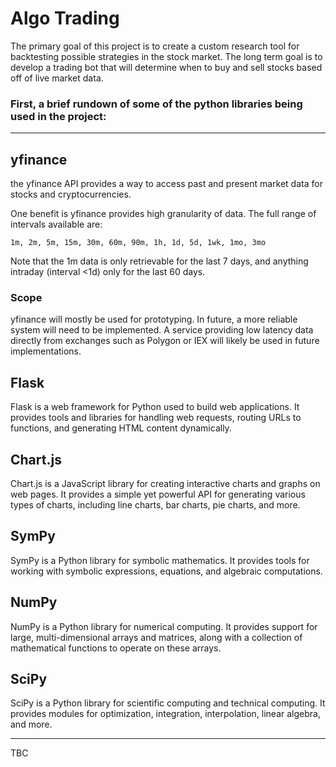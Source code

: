 # Algo Trading

The primary goal of this project is to create a custom research tool for backtesting possible strategies in the stock market. The long term goal is to develop a trading bot that will determine when to buy and sell stocks based off of live market data. 

### First, a brief rundown of some of the python libraries being used in the project:

---

## yfinance
the yfinance API provides a way to access past and present market data for stocks and cryptocurrencies. 

One benefit is yfinance provides high granularity of data. The full range of intervals available are:
```
1m, 2m, 5m, 15m, 30m, 60m, 90m, 1h, 1d, 5d, 1wk, 1mo, 3mo
```
Note that the 1m data is only retrievable for the last 7 days, and anything intraday (interval <1d) only for the last 60 days.

### Scope

yfinance will mostly be used for prototyping. In future, a more reliable system will need to be implemented. A service providing low latency data directly from exchanges such as Polygon or IEX will likely be used in future implementations.

## Flask
Flask is a web framework for Python used to build web applications. It provides tools and libraries for handling web requests, routing URLs to functions, and generating HTML content dynamically.

## Chart.js
Chart.js is a JavaScript library for creating interactive charts and graphs on web pages. It provides a simple yet powerful API for generating various types of charts, including line charts, bar charts, pie charts, and more.

## SymPy
SymPy is a Python library for symbolic mathematics. It provides tools for working with symbolic expressions, equations, and algebraic computations.

## NumPy
NumPy is a Python library for numerical computing. It provides support for large, multi-dimensional arrays and matrices, along with a collection of mathematical functions to operate on these arrays.

## SciPy
SciPy is a Python library for scientific computing and technical computing. It provides modules for optimization, integration, interpolation, linear algebra, and more.

---





TBC
